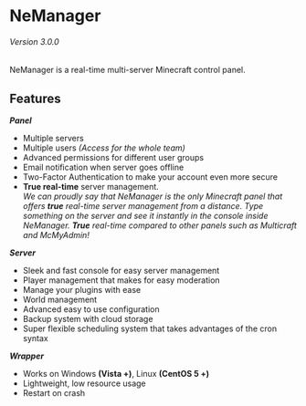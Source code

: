 # NeManager
###### Version 3.0.0
NeManager is a real-time multi-server Minecraft control panel.

## Features
***Panel***
* Multiple servers
* Multiple users *(Access for the whole team)*
* Advanced permissions for different user groups
* Email notification when server goes offline
* Two-Factor Authentication to make your account even more secure
* **True real-time** server management.<br>
_We can proudly say that NeManager is the only Minecraft panel that offers **true** real-time server management from a distance. Type something on the server and see it instantly in the console inside NeManager. **True** real-time compared to other panels such as Multicraft and McMyAdmin!_

***Server***
* Sleek and fast console for easy server management
* Player management that makes for easy moderation
* Manage your plugins with ease
* World management
* Advanced easy to use configuration
* Backup system with cloud storage
* Super flexible scheduling system that takes advantages of the cron syntax

***Wrapper***
* Works on Windows **(Vista +)**, Linux **(CentOS 5 +)**
* Lightweight, low resource usage
* Restart on crash
